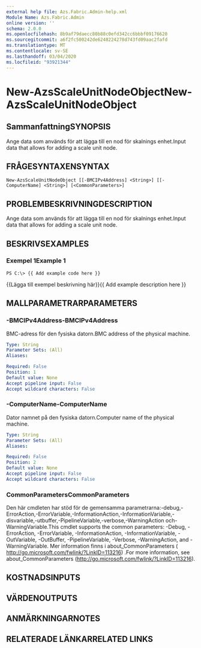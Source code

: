 ```yaml
---
external help file: Azs.Fabric.Admin-help.xml
Module Name: Azs.Fabric.Admin
online version: ''
schema: 2.0.0
ms.openlocfilehash: 8b9af79daecc80b88c0efd342cc6bbbf09176620
ms.sourcegitcommit: a6f2fc500242de6248224278d743fd09aac2fafd
ms.translationtype: MT
ms.contentlocale: sv-SE
ms.lasthandoff: 03/04/2020
ms.locfileid: "93921344"
---
```

# <span data-ttu-id="a8cea-101">New-AzsScaleUnitNodeObject</span><span class="sxs-lookup"><span data-stu-id="a8cea-101">New-AzsScaleUnitNodeObject</span></span>

## <span data-ttu-id="a8cea-102">Sammanfattning</span><span class="sxs-lookup"><span data-stu-id="a8cea-102">SYNOPSIS</span></span>
<span data-ttu-id="a8cea-103">Ange data som används för att lägga till en nod för skalnings enhet.</span><span class="sxs-lookup"><span data-stu-id="a8cea-103">Input data that allows for adding a scale unit node.</span></span>

## <span data-ttu-id="a8cea-104">FRÅGESYNTAXEN</span><span class="sxs-lookup"><span data-stu-id="a8cea-104">SYNTAX</span></span>

```
New-AzsScaleUnitNodeObject [[-BMCIPv4Address] <String>] [[-ComputerName] <String>] [<CommonParameters>]
```

## <span data-ttu-id="a8cea-105">PROBLEMBESKRIVNING</span><span class="sxs-lookup"><span data-stu-id="a8cea-105">DESCRIPTION</span></span>
<span data-ttu-id="a8cea-106">Ange data som används för att lägga till en nod för skalnings enhet.</span><span class="sxs-lookup"><span data-stu-id="a8cea-106">Input data that allows for adding a scale unit node.</span></span>

## <span data-ttu-id="a8cea-107">BESKRIVS</span><span class="sxs-lookup"><span data-stu-id="a8cea-107">EXAMPLES</span></span>

### <span data-ttu-id="a8cea-108">Exempel 1</span><span class="sxs-lookup"><span data-stu-id="a8cea-108">Example 1</span></span>
```
PS C:\> {{ Add example code here }}
```

<span data-ttu-id="a8cea-109">{{Lägga till exempel beskrivning här}}</span><span class="sxs-lookup"><span data-stu-id="a8cea-109">{{ Add example description here }}</span></span>

## <span data-ttu-id="a8cea-110">MALLPARAMETRAR</span><span class="sxs-lookup"><span data-stu-id="a8cea-110">PARAMETERS</span></span>

### <span data-ttu-id="a8cea-111">-BMCIPv4Address</span><span class="sxs-lookup"><span data-stu-id="a8cea-111">-BMCIPv4Address</span></span>
<span data-ttu-id="a8cea-112">BMC-adress för den fysiska datorn.</span><span class="sxs-lookup"><span data-stu-id="a8cea-112">BMC address of the physical machine.</span></span>

```yaml
Type: String
Parameter Sets: (All)
Aliases: 

Required: False
Position: 1
Default value: None
Accept pipeline input: False
Accept wildcard characters: False
```

### <span data-ttu-id="a8cea-113">-ComputerName</span><span class="sxs-lookup"><span data-stu-id="a8cea-113">-ComputerName</span></span>
<span data-ttu-id="a8cea-114">Dator namnet på den fysiska datorn.</span><span class="sxs-lookup"><span data-stu-id="a8cea-114">Computer name of the physical machine.</span></span>

```yaml
Type: String
Parameter Sets: (All)
Aliases: 

Required: False
Position: 2
Default value: None
Accept pipeline input: False
Accept wildcard characters: False
```

### <span data-ttu-id="a8cea-115">CommonParameters</span><span class="sxs-lookup"><span data-stu-id="a8cea-115">CommonParameters</span></span>
<span data-ttu-id="a8cea-116">Den här cmdleten har stöd för de gemensamma parametrarna:-debug,-ErrorAction,-ErrorVariable,-InformationAction,-InformationVariable,-disvariable,-utbuffer,-PipelineVariable,-verbose,-WarningAction och-WarningVariable.</span><span class="sxs-lookup"><span data-stu-id="a8cea-116">This cmdlet supports the common parameters: -Debug, -ErrorAction, -ErrorVariable, -InformationAction, -InformationVariable, -OutVariable, -OutBuffer, -PipelineVariable, -Verbose, -WarningAction, and -WarningVariable.</span></span> <span data-ttu-id="a8cea-117">Mer information finns i about_CommonParameters ( http://go.microsoft.com/fwlink/?LinkID=113216) .</span><span class="sxs-lookup"><span data-stu-id="a8cea-117">For more information, see about_CommonParameters (http://go.microsoft.com/fwlink/?LinkID=113216).</span></span>

## <span data-ttu-id="a8cea-118">KOSTNADS</span><span class="sxs-lookup"><span data-stu-id="a8cea-118">INPUTS</span></span>

## <span data-ttu-id="a8cea-119">VÄRDEN</span><span class="sxs-lookup"><span data-stu-id="a8cea-119">OUTPUTS</span></span>

## <span data-ttu-id="a8cea-120">ANMÄRKNINGAR</span><span class="sxs-lookup"><span data-stu-id="a8cea-120">NOTES</span></span>

## <span data-ttu-id="a8cea-121">RELATERADE LÄNKAR</span><span class="sxs-lookup"><span data-stu-id="a8cea-121">RELATED LINKS</span></span>

